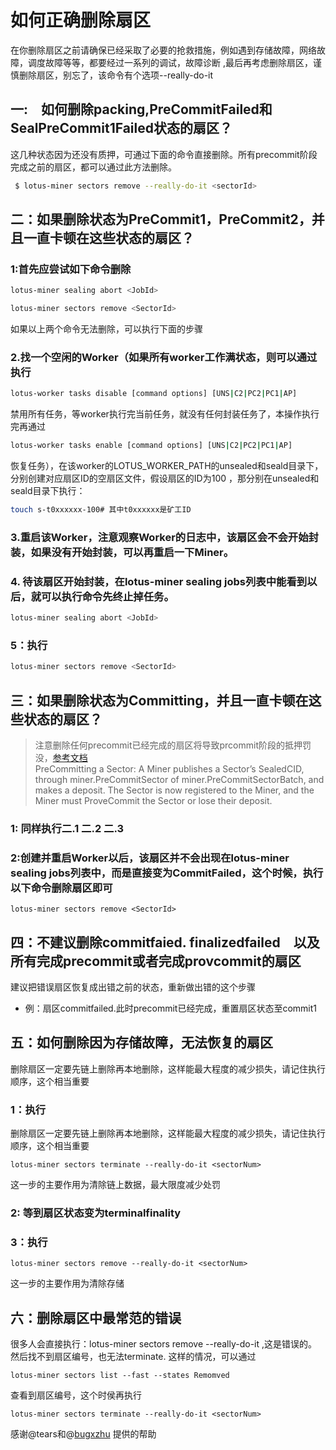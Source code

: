 # 如何正确删除扇区
在你删除扇区之前请确保已经采取了必要的抢救措施，例如遇到存储故障，网络故障，调度故障等等，都要经过一系列的调试，故障诊断 ,最后再考虑删除扇区，谨慎删除扇区，别忘了，该命令有个选项--really-do-it
 
## 一:　如何删除packing,PreCommitFailed和SealPreCommit1Failed状态的扇区？

这几种状态因为还没有质押，可通过下面的命令直接删除。所有precommit阶段完成之前的扇区，都可以通过此方法删除。

```sh
 $ lotus-miner sectors remove --really-do-it <sectorId>
```
## 二：如果删除状态为PreCommit1，PreCommit2，并且一直卡顿在这些状态的扇区？
### 1:首先应尝试如下命令删除
```sh
lotus-miner sealing abort <JobId>
```
```sh
lotus-miner sectors remove <SectorId>
```
如果以上两个命令无法删除，可以执行下面的步骤
### 2.找一个空闲的Worker（如果所有worker工作满状态，则可以通过执行
```sh
lotus-worker tasks disable [command options] [UNS|C2|PC2|PC1|AP]
```
禁用所有任务，等worker执行完当前任务，就没有任何封装任务了，本操作执行完再通过
```sh
lotus-worker tasks enable [command options] [UNS|C2|PC2|PC1|AP]
```
恢复任务），在该worker的LOTUS_WORKER_PATH的unsealed和seald目录下，分别创建对应扇区ID的空扇区文件，假设扇区的ID为100
，那分别在unsealed和seald目录下执行：
```sh
touch s-t0xxxxxx-100# 其中t0xxxxxx是矿工ID
```
### 3.重启该Worker，注意观察Worker的日志中，该扇区会不会开始封装，如果没有开始封装，可以再重启一下Miner。
 
### 4. 待该扇区开始封装，在lotus-miner sealing jobs列表中能看到以后，就可以执行命令先终止掉任务。


```sh 
lotus-miner sealing abort <JobId>
```
 

### 5：执行


```sh 
lotus-miner sectors remove <SectorId>
```
 

## 三：如果删除状态为Committing，并且一直卡顿在这些状态的扇区？
> 注意删除任何precommit已经完成的扇区将导致prcommit阶段的抵押罚没，[参考文档](https://spec.filecoin.io/#section-systems.filecoin_mining.sector.adding_storage)  
>PreCommitting a Sector: A Miner publishes a Sector’s SealedCID, through miner.PreCommitSector of miner.PreCommitSectorBatch, and makes a deposit. The Sector is now registered to the Miner, and the Miner must ProveCommit the Sector or lose their deposit.
### 1: 同样执行二.1 二.2 二.3
 
### 2:创建并重启Worker以后，该扇区并不会出现在lotus-miner sealing jobs列表中，而是直接变为CommitFailed，这个时候，执行以下命令删除扇区即可
```shell 
lotus-miner sectors remove <SectorId>
```

## 四：不建议删除commitfaied. finalizedfailed　以及所有完成precommit或者完成provcommit的扇区
建议把错误扇区恢复成出错之前的状态，重新做出错的这个步骤
- 例：扇区commitfailed.此时precommit已经完成，重置扇区状态至commit1
## 五：如何删除因为存储故障，无法恢复的扇区
删除扇区一定要先链上删除再本地删除，这样能最大程度的减少损失，请记住执行顺序，这个相当重要
 
### 1：执行

删除扇区一定要先链上删除再本地删除，这样能最大程度的减少损失，请记住执行顺序，这个相当重要
 
```shell 
lotus-miner sectors terminate --really-do-it <sectorNum>
```
这一步的主要作用为清除链上数据，最大限度减少处罚
### 2: 等到扇区状态变为terminalfinality
 
### 3：执行

```shell 
lotus-miner sectors remove --really-do-it <sectorNum>
```
这一步的主要作用为清除存储
 

## 六：删除扇区中最常范的错误


很多人会直接执行：lotus-miner sectors remove --really-do-it <sectorNum>,这是错误的。然后找不到扇区编号，也无法terminate. 这样的情况，可以通过
```shell 
lotus-miner sectors list --fast --states Remomved
```
查看到扇区编号，这个时侯再执行
```shell
lotus-miner sectors terminate --really-do-it <sectorNum> 
```
 
感谢@tears和@[bugxzhu](https://github.com/bugxzhu) 提供的帮助
 
 
 
 
 

